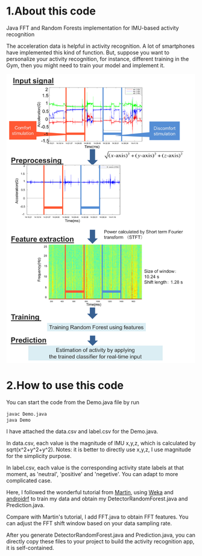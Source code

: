 # 1.About this code
Java FFT and Random Forests implementation for IMU-based activity recognition

The acceleration data is helpful in activity recognition. A lot of smartphones have implemented this kind of function. But, suppose you want to personalize your activity recognition, for instance, different training in the Gym, then you might need to train your model and implement it.

<img src="https://github.com/fandulu/Build-your-IMU-based-activity-recognition-on-phone/blob/master/data_flow.png" width="500">


# 2.How to use this code
You can start the code from the Demo.java file by run
```
javac Demo.java
java Demo
```
I have attached the data.csv and label.csv for the Demo.java.

In data.csv, each value is the magnitude of IMU x,y,z, which is calculated by sqrt(x^2+y^2+y^2). 
Notes: it is better to directly use x,y,z, I use magnitude for the simplicity purpose.

In label.csv, each value is the corresponding activity state labels at that moment, as 'neutral', 'positive' and 'negetive'.
You can adapt to more complicated case.

Here, I followed the wonderful tutorial from [Martin](https://github.com/fandulu/Build-your-IMU-based-activity-recognition-on-phone/blob/master/RandomForest%20%E2%80%93%20Martin's%20Blog.pdf), using [Weka](https://www.cs.waikato.ac.nz/ml/weka/) and [androidrf](https://github.com/fandulu/androidrf) to train my data and obtain my DetectorRandomForest.java and Prediction.java.

Compare with Martin's tutorial, I add FFT.java to obtain FFT features. You can adjust the FFT shift window based on your data sampling rate.

After you generate DetectorRandomForest.java and Prediction.java, you can directly copy these files to your project to build the activity recognition app, it is self-contained.
